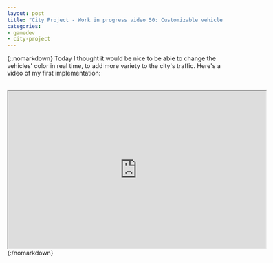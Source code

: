 ```yaml
---
layout: post
title: "City Project - Work in progress video 50: Customizable vehicle colors"
categories:
- gamedev
- city-project
---
```


{::nomarkdown}
Today I thought it would be nice to be able to change the vehicles' color in real time, to add more variety to the city's traffic. Here's a video of my first implementation:<br /><br /><div style="text-align: center;"><iframe height="367" src="http://www.youtube.com/embed/Dev0HYkzE1I" width="600"></iframe></div>
{:/nomarkdown}
